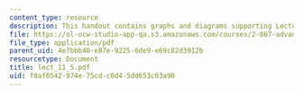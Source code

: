 ```yaml
---
content_type: resource
description: This handout contains graphs and diagrams supporting Lecture 11.
file: https://ol-ocw-studio-app-qa.s3.amazonaws.com/courses/2-067-advanced-structural-dynamics-and-acoustics-13-811-spring-2004/f0af0542974e75cdc0d45dd653c03a90_lect_11_5.pdf
file_type: application/pdf
parent_uid: 4e7bbb40-e87e-9225-6de9-e69c82d3912b
resourcetype: Document
title: lect_11_5.pdf
uid: f0af0542-974e-75cd-c0d4-5dd653c03a90
---
```

